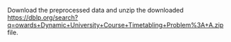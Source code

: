 Download the preprocessed data and unzip the downloaded https://dblp.org/search?q=owards+Dynamic+University+Course+Timetabling+Problem%3A+A.zip file.

